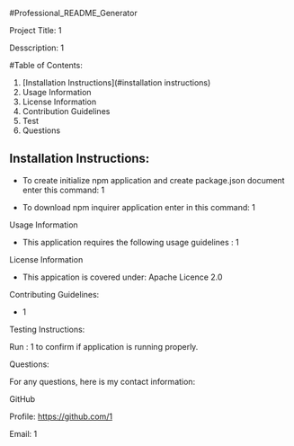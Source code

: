 #Professional_README_Generator

Project Title: 1

Desscription: 1

#Table of Contents:

1. [Installation Instructions](#installation instructions)
2. Usage Information
3. License Information
4. Contribution Guidelines
5. Test
6. Questions


## Installation Instructions:

* To create initialize npm application and create package.json document enter this command: 1

* To download npm inquirer application enter in this command: 1


Usage Information

* This application requires the following usage guidelines : 1


License Information

* This appication is covered under: Apache Licence 2.0


Contributing Guidelines:

* 1


Testing Instructions:

Run : 1 to confirm if application is running properly.


Questions:

For any questions, here is my contact information:

GitHub

Profile: https://github.com/1

Email: 1

